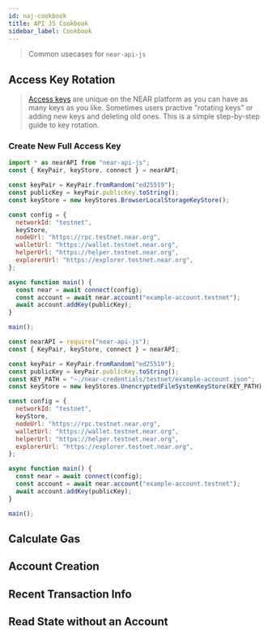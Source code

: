 ```yaml
---
id: naj-cookbook
title: API JS Cookbook
sidebar_label: Cookbook
---
```


> Common usecases for `near-api-js`

## Access Key Rotation

> [Access keys](/docs/concepts/account#access-keys) are unique on the NEAR platform as you can have as many keys as you like. Sometimes users practive "rotating keys" or adding new keys and deleting old ones. This is a simple step-by-step guide to key rotation.

### Create New Full Access Key

<!--DOCUSAURUS_CODE_TABS-->
<!--Browser-->

```js
import * as nearAPI from "near-api-js";
const { KeyPair, keyStore, connect } = nearAPI;

const keyPair = KeyPair.fromRandom("ed25519");
const publicKey = keyPair.publicKey.toString();
const keyStore = new keyStores.BrowserLocalStorageKeyStore();

const config = {
  networkId: "testnet",
  keyStore,
  nodeUrl: "https://rpc.testnet.near.org",
  walletUrl: "https://wallet.testnet.near.org",
  helperUrl: "https://helper.testnet.near.org",
  explorerUrl: "https://explorer.testnet.near.org",
};

async function main() {
  const near = await connect(config);
  const account = await near.account("example-account.testnet");
  await account.addKey(publicKey);
}

main();
```

<!--Node-->

```js
const nearAPI = require("near-api-js");
const { KeyPair, keyStore, connect } = nearAPI;

const keyPair = KeyPair.fromRandom("ed25519");
const publicKey = keyPair.publicKey.toString();
const KEY_PATH = "~./near-credentials/testnet/example-account.json";
const keyStore = new keyStores.UnencryptedFileSystemKeyStore(KEY_PATH);

const config = {
  networkId: "testnet",
  keyStore,
  nodeUrl: "https://rpc.testnet.near.org",
  walletUrl: "https://wallet.testnet.near.org",
  helperUrl: "https://helper.testnet.near.org",
  explorerUrl: "https://explorer.testnet.near.org",
};

async function main() {
  const near = await connect(config);
  const account = await near.account("example-account.testnet");
  await account.addKey(publicKey);
}

main();
```

<!--END_DOCUSAURUS_CODE_TABS-->

## Calculate Gas

## Account Creation

## Recent Transaction Info

## Read State without an Account
